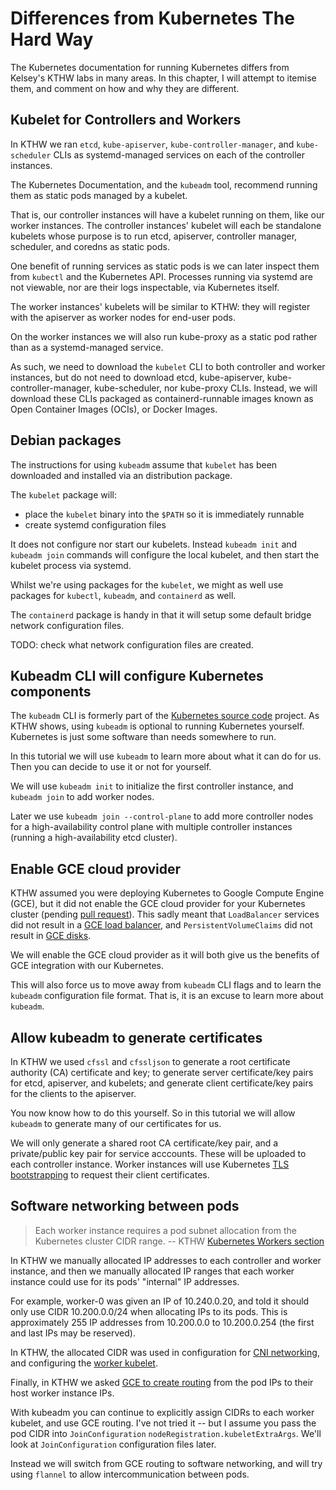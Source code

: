 # Differences from Kubernetes The Hard Way

The Kubernetes documentation for running Kubernetes differs from Kelsey's KTHW labs in many areas. In this chapter, I will attempt to itemise them, and comment on how and why they are different.

## Kubelet for Controllers and Workers

In KTHW we ran `etcd`, `kube-apiserver`, `kube-controller-manager`, and `kube-scheduler` CLIs as systemd-managed services on each of the controller instances.

The Kubernetes Documentation, and the `kubeadm` tool, recommend running them as static pods managed by a kubelet.

That is, our controller instances will have a kubelet running on them, like our worker instances. The controller instances' kubelet will each be standalone kubelets whose purpose is to run etcd, apiserver, controller manager, scheduler, and coredns as static pods.

One benefit of running services as static pods is we can later inspect them from `kubectl` and the Kubernetes API. Processes running via systemd are not viewable, nor are their logs inspectable, via Kubernetes itself.

The worker instances' kubelets will be similar to KTHW: they will register with the apiserver as worker nodes for end-user pods.

On the worker instances we will also run kube-proxy as a static pod rather than as a systemd-managed service.

As such, we need to download the `kubelet` CLI to both controller and worker instances, but do not need to download etcd, kube-apiserver, kube-controller-manager, kube-scheduler, nor kube-proxy CLIs. Instead, we will download these CLIs packaged as containerd-runnable images known as Open Container Images (OCIs), or Docker Images.

## Debian packages

The instructions for using `kubeadm` assume that `kubelet` has been downloaded and installed via an distribution package.

The `kubelet` package will:

* place the `kubelet` binary into the `$PATH` so it is immediately runnable
* create systemd configuration files

It does not configure nor start our kubelets. Instead `kubeadm init` and `kubeadm join` commands will configure the local kubelet, and then start the kubelet process via systemd.

Whilst we're using packages for the `kubelet`, we might as well use packages for `kubectl`, `kubeadm`, and `containerd` as well.

The `containerd` package is handy in that it will setup some default bridge network configuration files.

TODO: check what network configuration files are created.

## Kubeadm CLI will configure Kubernetes components

The `kubeadm` CLI is formerly part of the [Kubernetes source code](https://github.com/kubernetes/kubernetes/tree/master/cmd/kubeadm) project. As KTHW shows, using `kubeadm` is optional to running Kubernetes yourself. Kubernetes is just some software than needs somewhere to run.

In this tutorial we will use `kubeadm` to learn more about what it can do for us. Then you can decide to use it or not for yourself.

We will use `kubeadm init` to initialize the first controller instance, and `kubeadm join` to add worker nodes.

Later we use `kubeadm join --control-plane` to add more controller nodes for a high-availability control plane with multiple controller instances (running a high-availability etcd cluster).

## Enable GCE cloud provider

KTHW assumed you were deploying Kubernetes to Google Compute Engine (GCE), but it did not enable the GCE cloud provider for your Kubernetes cluster (pending [pull request](https://github.com/kelseyhightower/kubernetes-the-hard-way/pull/502)). This sadly meant that `LoadBalancer` services did not result in a [GCE load balancer](https://cloud.google.com/compute/docs/load-balancing-and-autoscaling), and `PersistentVolumeClaims` did not result in [GCE disks](https://cloud.google.com/compute/docs/disks/).

We will enable the GCE cloud provider as it will both give us the benefits of GCE integration with our Kubernetes.

This will also force us to move away from `kubeadm` CLI flags and to learn the `kubeadm` configuration file format. That is, it is an excuse to learn more about `kubeadm`.

## Allow kubeadm to generate certificates

In KTHW we used `cfssl` and `cfssljson` to generate a root certificate authority (CA) certificate and key; to generate server certificate/key pairs for etcd, apiserver, and kubelets; and generate client certificate/key pairs for the clients to the apiserver.

You now know how to do this yourself. So in this tutorial we will allow `kubeadm` to generate many of our certificates for us.

We will only generate a shared root CA certificate/key pair, and a private/public key pair for service acccounts. These will be uploaded to each controller instance. Worker instances will use Kubernetes [TLS bootstrapping](https://kubernetes.io/docs/reference/command-line-tools-reference/kubelet-tls-bootstrapping/) to request their client certificates.

## Software networking between pods

> Each worker instance requires a pod subnet allocation from the Kubernetes cluster CIDR range. -- KTHW [Kubernetes Workers section](https://github.com/kelseyhightower/kubernetes-the-hard-way/blob/master/docs/03-compute-resources.md#kubernetes-workers)

In KTHW we manually allocated IP addresses to each controller and worker instance, and then we manually allocated IP ranges that each worker instance could use for its pods' "internal" IP addresses.

For example, worker-0 was given an IP of 10.240.0.20, and told it should only use CIDR 10.200.0.0/24 when allocating IPs to its pods. This is approximately 255 IP addresses from 10.200.0.0 to 10.200.0.254 (the first and last IPs may be reserved).

In KTHW, the allocated CIDR was used in configuration for [CNI networking](https://github.com/kelseyhightower/kubernetes-the-hard-way/blob/master/docs/09-bootstrapping-kubernetes-workers.md#configure-cni-networking), and configuring the [worker kubelet](https://github.com/kelseyhightower/kubernetes-the-hard-way/blob/master/docs/09-bootstrapping-kubernetes-workers.md#configure-the-kubelet).

Finally, in KTHW we asked [GCE to create routing](https://github.com/kelseyhightower/kubernetes-the-hard-way/blob/master/docs/11-pod-network-routes.md) from the pod IPs to their host worker instance IPs.

With kubeadm you can continue to explicitly assign CIDRs to each worker kubelet, and use GCE routing. I've not tried it -- but I assume you pass the pod CIDR into `JoinConfiguration` `nodeRegistration.kubeletExtraArgs`. We'll look at `JoinConfiguration` configuration files later.

Instead we will switch from GCE routing to software networking, and will try using `flannel` to allow intercommunication between pods.
